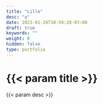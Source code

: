 ```yaml
---
title: "Lille"
desc: "a"
date: 2023-01-26T10:59:28-03:00
draft: true
keywords: ""
weight: 0
hidden: false
type: portfolio
---
```

# {{< param title >}}

{{< param desc >}}

